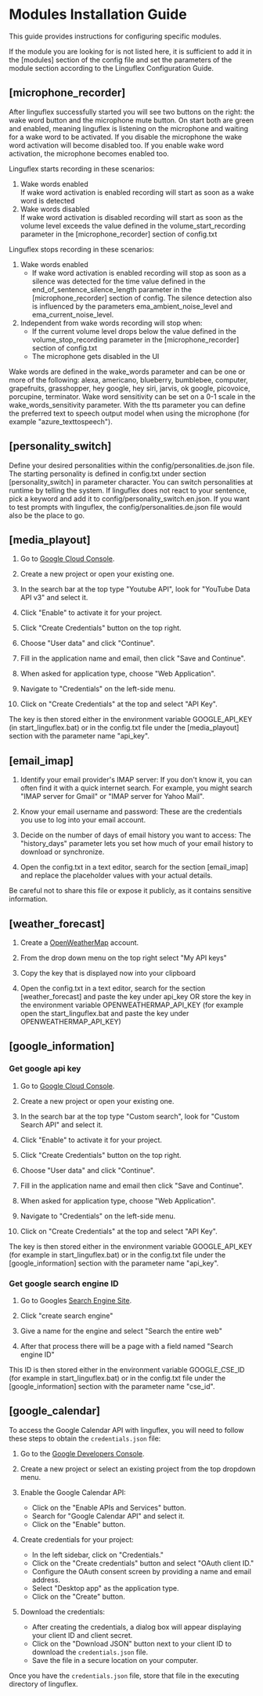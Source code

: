 # Modules Installation Guide

This guide provides instructions for configuring specific modules.

If the module you are looking for is not listed here, it is sufficient to add it in the [modules] section of the config file and set the parameters of the module section according to the Linguflex Configuration Guide. 

## [microphone_recorder] 

After linguflex successfully started you will see two buttons on the right: the wake word button and the microphone mute button.
On start both are green and enabled, meaning linguflex is listening on the microphone and waiting for a wake word to be activated.
If you disable the microphone the wake word activation will become disabled too. If you enable wake word activation, the microphone becomes enabled too. 

Linguflex starts recording in these scenarios:
1. Wake words enabled  
  If wake word activation is enabled recording will start as soon as a wake word is detected
2. Wake words disabled  
  If wake word activation is disabled recording will start as soon as the volume level exceeds the value defined in the volume_start_recording parameter in the [microphone_recorder] section of config.txt

Linguflex stops recording in these scenarios:
1. Wake words enabled
    - If wake word activation is enabled recording will stop as soon as a silence was detected for the time value defined in the end_of_sentence_silence_length parameter in the [microphone_recorder] section of config. The silence detection also is influenced by the parameters ema_ambient_noise_level and ema_current_noise_level.
2. Independent from wake words recording will stop when:
    - If the current volume level drops below the value defined in the volume_stop_recording parameter in the [microphone_recorder] section of config.txt
    - The microphone gets disabled in the UI

Wake words are defined in the wake_words parameter and can be one or more of the following:  alexa, americano, blueberry, bumblebee, computer, grapefruits, grasshopper, hey google, hey siri, jarvis, ok google, picovoice, porcupine, terminator. Wake word sensitivity can be set on a 0-1 scale in the wake_words_sensitivity parameter. With the tts parameter you can define the preferred text to speech output model when using the microphone (for example "azure_texttospeech").

## [personality_switch] 

Define your desired personalities within the config/personalities.de.json file. 
The starting personality is defined in config.txt under section [personality_switch] in parameter character. 
You can switch personalities at runtime by telling the system. 
If linguflex does not react to your sentence, pick a keyword and add it to config/personality_switch.en.json.
If you want to test prompts with linguflex, the config/personalities.de.json file would also be the place to go.

## [media_playout] 

1. Go to [Google Cloud Console](https://console.cloud.google.com/).

2. Create a new project or open your existing one.

3. In the search bar at the top type "Youtube API", look for "YouTube Data API v3" and select it.

4. Click "Enable" to activate it for your project.

5. Click "Create Credentials" button on the top right.

6. Choose "User data" and click "Continue".

7. Fill in the application name and email, then click "Save and Continue".

8. When asked for application type, choose "Web Application".

9. Navigate to "Credentials" on the left-side menu.

10. Click on "Create Credentials" at the top and select "API Key".

The key is then stored either in the environment variable GOOGLE_API_KEY (in start_linguflex.bat) or in the config.txt file under the [media_playout] section with the parameter name "api_key".

## [email_imap] 

1. Identify your email provider's IMAP server: If you don't know it, you can often find it with a quick internet search. For example, you might search "IMAP server for Gmail" or "IMAP server for Yahoo Mail".

2. Know your email username and password: These are the credentials you use to log into your email account.

3. Decide on the number of days of email history you want to access: The "history_days" parameter lets you set how much of your email history to download or synchronize.

4. Open the config.txt in a text editor, search for the section [email_imap] and replace the placeholder values with your actual details.

Be careful not to share this file or expose it publicly, as it contains sensitive information.

## [weather_forecast] 

1. Create a [OpenWeatherMap](https://home.openweathermap.org/users/sign_up) account.

2. From the drop down menu on the top right select "My API keys"

3. Copy the key that is displayed now into your clipboard

4. Open the config.txt in a text editor, search for the section [weather_forecast] and paste the key under api_key OR store the key in the environment variable OPENWEATHERMAP_API_KEY (for example open the start_linguflex.bat and paste the key under OPENWEATHERMAP_API_KEY)

## [google_information] 

### Get google api key

1. Go to [Google Cloud Console](https://console.cloud.google.com/).

2. Create a new project or open your existing one.

3. In the search bar at the top type "Custom search", look for "Custom Search API" and select it.

4. Click "Enable" to activate it for your project.

5. Click "Create Credentials" button on the top right.

6. Choose "User data" and click "Continue".

7. Fill in the application name and email then click "Save and Continue".

8. When asked for application type, choose "Web Application".

9. Navigate to "Credentials" on the left-side menu.

10. Click on "Create Credentials" at the top and select "API Key".

The key is then stored either in the environment variable GOOGLE_API_KEY (for example in start_linguflex.bat) or in the config.txt file under the [google_information] section with the parameter name "api_key".

### Get google search engine ID

1. Go to Googles [Search Engine Site](https://cse.google.com/cse/all).

2. Click "create search engine"

3. Give a name for the engine and select "Search the entire web"

4. After that process there will be a page with a field named "Search engine ID" 

This ID is then stored either in the environment variable GOOGLE_CSE_ID (for example in start_linguflex.bat) or in the config.txt file under the [google_information] section with the parameter name "cse_id".

## [google_calendar] 

To access the Google Calendar API with linguflex, you will need to follow these steps to obtain the `credentials.json` file:

1. Go to the [Google Developers Console](https://console.developers.google.com/).

2. Create a new project or select an existing project from the top dropdown menu.

3. Enable the Google Calendar API:
   - Click on the "Enable APIs and Services" button.
   - Search for "Google Calendar API" and select it.
   - Click on the "Enable" button.

4. Create credentials for your project:
   - In the left sidebar, click on "Credentials."
   - Click on the "Create credentials" button and select "OAuth client ID."
   - Configure the OAuth consent screen by providing a name and email address.
   - Select "Desktop app" as the application type.
   - Click on the "Create" button.

5. Download the credentials:
   - After creating the credentials, a dialog box will appear displaying your client ID and client secret.
   - Click on the "Download JSON" button next to your client ID to download the `credentials.json` file.
   - Save the file in a secure location on your computer.

Once you have the `credentials.json` file, store that file in the executing directory of linguflex.
